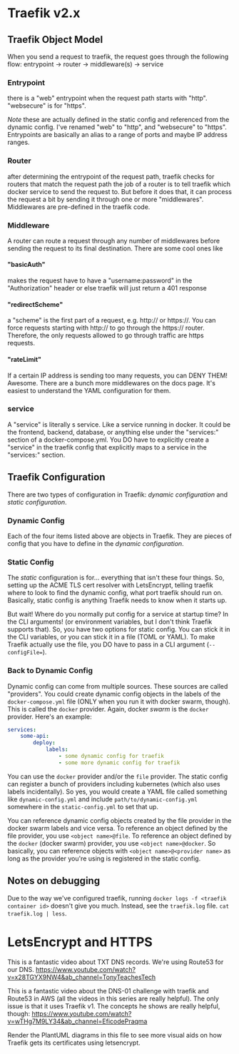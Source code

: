 # Traefik v2.x

## Traefik Object Model

When you send a request to traefik, the request goes through the following flow:
             entrypoint -> router -> middleware(s) -> service

### Entrypoint

there is a "web" entrypoint when the request path starts with "http". "websecure" is for "https".

*Note* these are actually defined in the static config and referenced from the dynamic config.
I've renamed "web" to "http", and "websecure" to "https". Entrypoints are basically an alias to
a range of ports and maybe IP address ranges.

### Router

after determining the entrypoint of the request path, traefik checks for routers that match the request path
the job of a router is to tell traefik which docker service to send the request to. But before it does that,
it can process the request a bit by sending it through one or more "middlewares". Middlewares are pre-defined
in the traefik code.

### Middleware

A router can route a request through any number of middlewares
before sending the request to its final destination. There are some cool ones like

#### "basicAuth"

makes the request have to have a "username:password" in the "Authorization" header
or else traefik will just return a 401 response

#### "redirectScheme"

a "scheme" is the first part of a request, e.g. http:// or https://. You can
force requests starting with http:// to go through the https:// router.
Therefore, the only requests allowed to go through traffic are https requests.

#### "rateLimit"

If a certain IP address is sending too many requests, you can DENY THEM! Awesome.
There are a bunch more middlewares on the docs page. It's easiest to understand the YAML configuration
for them.

### service

A "service" is literally s service. Like a service running in docker.
It could be the frontend, backend, database, or anything
else under the "services:" section of a docker-compose.yml. You DO have to explicitly create
a "service" in the traefik config that explicitly maps to a service in the "services:" section.

## Traefik Configuration

There are two types of configuration in Traefik: *dynamic configuration* and *static configuration*.

### Dynamic Config

Each of the four items listed above are objects in Traefik.
They are pieces of config that you have to define in the *dynamic configuration*.

### Static Config

The *static* configuration is for... everything that isn't these four things. So,
setting up the ACME TLS cert resolver with LetsEncrypt, telling traefik where to
look to find the dynamic config, what port traefik should run on. Basically,
static config is anything Traefik needs to know when it starts up.

But wait! Where do you normally put config for a service at startup time?
In the CLI arguments! (or environment variables, but I don't think Traefik supports that).
So, you have two options for static config. You can stick it in the CLI variables, or
you can stick it in a file (TOML or YAML). To make Traefik actually use the file,
you DO have to pass in a CLI argument (`--configFile=`).

### Back to Dynamic Config

Dynamic config can come from multiple sources. These sources are called "providers".
You could create dynamic config objects in the labels of the `docker-compose.yml` file
(ONLY when you run it with docker swarm, though). This is called the `docker` provider.
Again, docker *swarm* is the `docker` provider. Here's an example:

```yaml
services:
    some-api:
        deploy:
            labels:
                - some dynamic config for traefik
                - some more dynamic config for traefik
```

You can use the `docker` provider and/or the `file` provider. The static config
can register a bunch of providers including kubernetes (which also uses labels incidentally).
So yes, you would create a YAML file called something like `dynamic-config.yml` and include
`path/to/dynamic-config.yml` somewhere in the `static-config.yml` to set that up.

You can reference dynamic config objects created by the file provider in the docker swarm labels
and vice versa. To reference an object defined by the file provider, you use `<object name>@file`.
To reference an object defined by the `docker` (docker swarm) provider, you use
`<object name>@docker`. So basically, you can reference objects with `<object name>@<provider name>`
as long as the provider you're using is registered in the static config.

## Notes on debugging

Due to the way we've configured traefik, running `docker logs -f <traefik container id>`
doesn't give you much. Instead, see the `traefik.log` file. `cat traefik.log | less`.

# LetsEncrypt and HTTPS


This is a fantastic video about TXT DNS records. We're using Route53 for our DNS.
https://www.youtube.com/watch?v=x28TGYX9NW4&ab_channel=TonyTeachesTech

This is a fantastic video about the DNS-01 challenge with traefik and Route53 in AWS
(all the videos in this series are really helpful). The only issue is that it uses
Traefik v1. The concepts he shows are really helpful, though:
https://www.youtube.com/watch?v=wTHg7M9LY34&ab_channel=EficodePraqma

Render the PlantUML diagrams in this file to see more visual aids on how Traefik
gets its certificates using letsencrypt.
